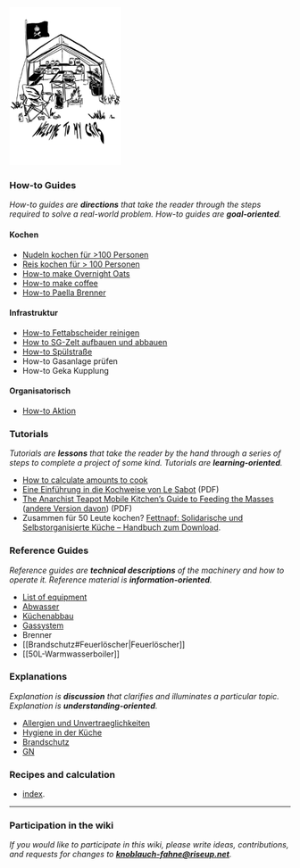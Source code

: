 <img src="./images/KF_Welcome.png" alt="Welcome" width="200"/>

### How-to Guides

*How-to guides are **directions** that take the reader through the steps required to solve a real-world problem. How-to guides are **goal-oriented**.*

#### Kochen

* [Nudeln kochen für >100 Personen](howtos/nudeln)
* [Reis kochen für > 100 Personen](howtos/reis)
* [How-to make Overnight Oats](Overnight%20Oats.md)
* [How-to make coffee](howtos/coffee)
* [How-to Paella Brenner](Paella%20Brenner%20How-To.md)

#### Infrastruktur

* [How-to Fettabscheider reinigen](Abwasser.md)
* [How to SG-Zelt aufbauen und abbauen]()
* [How-to Spülstraße](Spülstraße.md)
* How-to Gasanlage prüfen
* How-to Geka Kupplung

#### Organisatorisch

* [How-to Aktion](How%20to%20Aktion.md)

### Tutorials

*Tutorials are **lessons** that take the reader by the hand through a series of steps to complete a project of some kind. Tutorials are **learning-oriented**.*

* [How to calculate amounts to cook](Mengenkalkulation.md)
* [Eine Einführung in die Kochweise von Le Sabot](resources/saboschuere_GE_may2010.pdf) (PDF)
* [The Anarchist Teapot Mobile Kitchen’s Guide to Feeding the Masses](resources/guide-to-mass-catering.pdf) ([andere Version davon](resources/anarchist-teapot-mobile-kitchen-the-anarchist-teapot-mobile-kitchen-s-guide-to-feeding-the-mass.pdf)) (PDF)
* Zusammen für 50 Leute kochen? [Fettnapf: Solidarische und Selbstorganisierte Küche – Handbuch zum Download](resources/Fettnapf2016.pdf).

### Reference Guides

*Reference guides are **technical descriptions** of the machinery and how to operate it. Reference material is **information-oriented**.*

* [List of equipment](Inventar.md)
* [Abwasser](Abwasser.md)
* [Küchenabbau](Küchenabbau.md)
* [Gassystem]()
* Brenner
* [[Brandschutz#Feuerlöscher|Feuerlöscher]]
* [[50L-Warmwasserboiler]]

### Explanations

*Explanation is **discussion** that clarifies and illuminates a particular topic. Explanation is **understanding-oriented**.*

* [Allergien und Unvertraeglichkeiten](Allergien%20und%20Unvertraeglichkeiten.md)
* [Hygiene in der Küche](Hygiene.md)
* [Brandschutz](Brandschutz.md)
* [GN](Gastronormkunde.md)

### Recipes and calculation

* [index](rezepte/index.md).

***

### Participation in the wiki

*If you would like to participate in this wiki, please write ideas, contributions, and requests for changes to **<knoblauch-fahne@riseup.net>**.*
